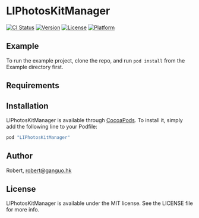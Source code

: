 # LIPhotosKitManager

[![CI Status](http://img.shields.io/travis/Robert/LIPhotosKitManager.svg?style=flat)](https://travis-ci.org/Robert/LIPhotosKitManager)
[![Version](https://img.shields.io/cocoapods/v/LIPhotosKitManager.svg?style=flat)](http://cocoapods.org/pods/LIPhotosKitManager)
[![License](https://img.shields.io/cocoapods/l/LIPhotosKitManager.svg?style=flat)](http://cocoapods.org/pods/LIPhotosKitManager)
[![Platform](https://img.shields.io/cocoapods/p/LIPhotosKitManager.svg?style=flat)](http://cocoapods.org/pods/LIPhotosKitManager)

## Example

To run the example project, clone the repo, and run `pod install` from the Example directory first.

## Requirements

## Installation

LIPhotosKitManager is available through [CocoaPods](http://cocoapods.org). To install
it, simply add the following line to your Podfile:

```ruby
pod "LIPhotosKitManager"
```

## Author

Robert, robert@ganguo.hk

## License

LIPhotosKitManager is available under the MIT license. See the LICENSE file for more info.
